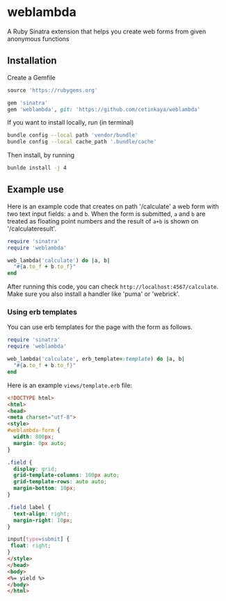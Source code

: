 # weblambda
A Ruby Sinatra extension that helps you create web forms from given anonymous functions


## Installation

Create a Gemfile

```ruby
source 'https://rubygems.org'

gem 'sinatra'
gem 'weblambda', git: 'https://github.com/cetinkaya/weblambda'
```

If you want to install locally, run (in terminal)

```sh
bundle config --local path 'vendor/bundle'
bundle config --local cache_path '.bundle/cache'
```

Then install, by running

```sh
bunlde install -j 4
```

## Example use

Here is an example code that creates on path '/calculate' a web form with two text input fields: `a` and `b`. When the form is submitted, `a` and `b` are treated as floating point numbers and the result of `a+b` is shown on '/calculateresult'.

```ruby
require 'sinatra'
require 'weblambda'

web_lambda('calculate') do |a, b|
  "#{a.to_f + b.to_f}"
end
```

After running this code, you can check `http://localhost:4567/calculate`. Make sure you also install a handler like 'puma' or 'webrick'. 

### Using erb templates

You can use erb templates for the page with the form as follows.

```ruby
require 'sinatra'
require 'weblambda'

web_lambda('calculate', erb_template=:template) do |a, b|
  "#{a.to_f + b.to_f}"
end
```

Here is an example `views/template.erb` file:

```html
<!DOCTYPE html>
<html>
<head>
<meta charset="utf-8">
<style>
#weblambda-form {
  width: 800px;
  margin: 0px auto;
}

.field {
  display: grid;
  grid-template-columns: 100px auto;
  grid-template-rows: auto auto;
  margin-bottom: 10px;
}

.field label {
  text-align: right;
  margin-right: 10px;
}

input[type=submit] {
 float: right;
}
</style>
</head>
<body>
<%= yield %>
</body>
</html>
```
